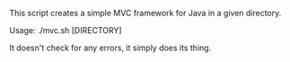 This script creates a simple MVC framework for Java in a given directory.

Usage: ./mvc.sh [DIRECTORY]

It doesn't check for any errors, it simply does its thing.
